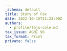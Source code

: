 ```yaml
---
_schema: default
title: Story of Fox
date: 2022-10-15T21:23:00Z
authors:
  - profile/teju-cole.md
tax_issue: AGNI 96
tax_format: Print
private: false
---
```


